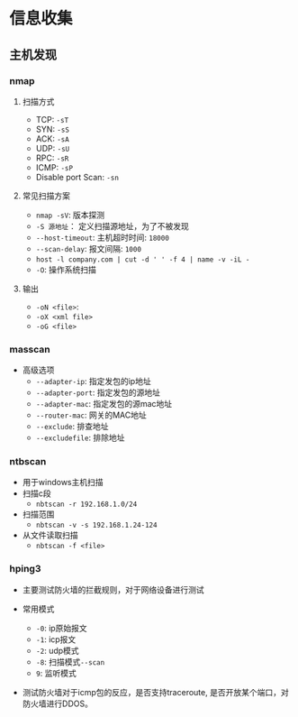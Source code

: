 # 信息收集

## 主机发现

### nmap

1. 扫描方式

    * TCP: `-sT`
    * SYN: `-sS`
    * ACK: `-sA`
    * UDP: `-sU`
    * RPC: `-sR`
    * ICMP: `-sP`
    * Disable port Scan: `-sn`

2. 常见扫描方案
   * `nmap -sV`: 版本探测
   * `-S 源地址`： 定义扫描源地址，为了不被发现
   * `--host-timeout`: 主机超时时间: `18000`
   * `--scan-delay`: 报文间隔: `1000`
   * `host -l company.com | cut -d ' ' -f 4 | name -v -iL -`
   * `-O`: 操作系统扫描
3. 输出
   * `-oN <file>`: 
   * `-oX <xml file>`
   * `-oG <file>`

### masscan

* 高级选项
  * `--adapter-ip`: 指定发包的ip地址
  * `--adapter-port`: 指定发包的源地址
  * `--adapter-mac`: 指定发包的源mac地址
  * `--router-mac`: 网关的MAC地址
  * `--exclude`: 排查地址
  * `--excludefile`: 排除地址

### ntbscan

* 用于windows主机扫描
* 扫描c段
  * `nbtscan -r 192.168.1.0/24`
* 扫描范围
  * `nbtscan -v -s 192.168.1.24-124`
* 从文件读取扫描
  * `nbtscan -f <file>`

### hping3

* 主要测试防火墙的拦截规则，对于网络设备进行测试
* 常用模式
  * `-0`: ip原始报文
  * `-1`: icp报文
  * `-2`: udp模式
  * `-8`: 扫描模式`--scan`
  * `9`: 监听模式

* 测试防火墙对于icmp包的反应，是否支持traceroute, 是否开放某个端口，对防火墙进行DDOS。
